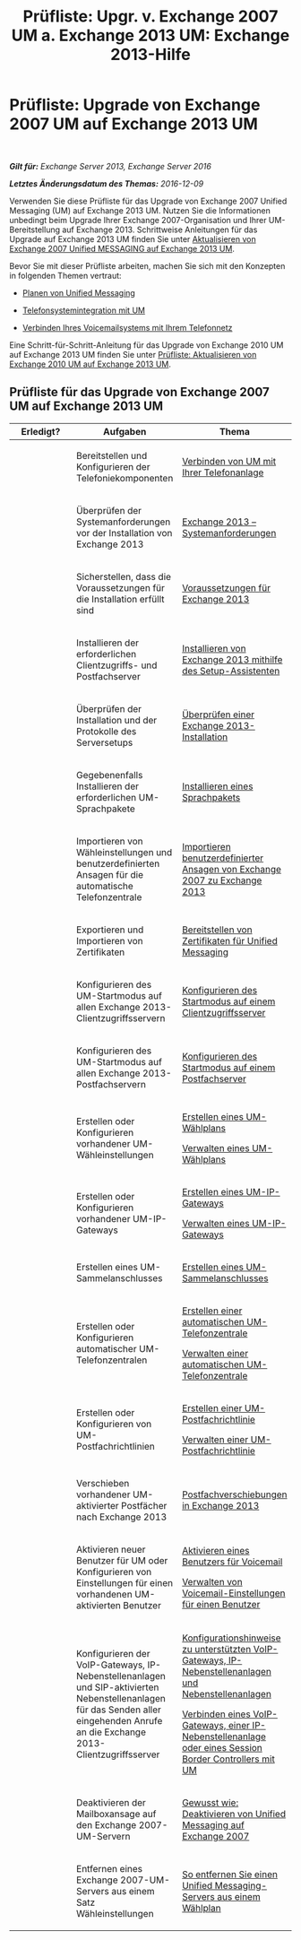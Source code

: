 ﻿---
title: 'Prüfliste: Upgr. v. Exchange 2007 UM a. Exchange 2013 UM: Exchange 2013-Hilfe'
TOCTitle: 'Prüfliste: Upgrade von Exchange 2007 UM auf Exchange 2013 UM'
ms:assetid: 99b1a081-4052-4516-b63c-77622cbdf962
ms:mtpsurl: https://technet.microsoft.com/de-de/library/Dn169229(v=EXCHG.150)
ms:contentKeyID: 54652699
ms.date: 05/22/2018
mtps_version: v=EXCHG.150
ms.translationtype: MT
---

# Prüfliste: Upgrade von Exchange 2007 UM auf Exchange 2013 UM

 

_**Gilt für:** Exchange Server 2013, Exchange Server 2016_

_**Letztes Änderungsdatum des Themas:** 2016-12-09_

Verwenden Sie diese Prüfliste für das Upgrade von Exchange 2007 Unified Messaging (UM) auf Exchange 2013 UM. Nutzen Sie die Informationen unbedingt beim Upgrade Ihrer Exchange 2007-Organisation und Ihrer UM-Bereitstellung auf Exchange 2013. Schrittweise Anleitungen für das Upgrade auf Exchange 2013 UM finden Sie unter [Aktualisieren von Exchange 2007 Unified MESSAGING auf Exchange 2013 UM](upgrade-exchange-2007-um-to-exchange-2013-um-exchange-2013-help.md).

Bevor Sie mit dieser Prüfliste arbeiten, machen Sie sich mit den Konzepten in folgenden Themen vertraut:

  - [Planen von Unified Messaging](planning-for-unified-messaging-exchange-2013-help.md)

  - [Telefonsystemintegration mit UM](telephone-system-integration-with-um-exchange-2013-help.md)

  - [Verbinden Ihres Voicemailsystems mit Ihrem Telefonnetz](https://review.docs.microsoft.com/de-de/exchange/voice-mail-unified-messaging/connect-voice-mail-system/connect-voice-mail-system)

Eine Schritt-für-Schritt-Anleitung für das Upgrade von Exchange 2010 UM auf Exchange 2013 UM finden Sie unter [Prüfliste: Aktualisieren von Exchange 2010 UM auf Exchange 2013 UM](checklist-upgrade-exchange-2010-um-to-exchange-2013-um-exchange-2013-help.md).

## Prüfliste für das Upgrade von Exchange 2007 UM auf Exchange 2013 UM


<table>
<colgroup>
<col style="width: 33%" />
<col style="width: 33%" />
<col style="width: 33%" />
</colgroup>
<thead>
<tr class="header">
<th>Erledigt?</th>
<th>Aufgaben</th>
<th>Thema</th>
</tr>
</thead>
<tbody>
<tr class="odd">
<td><p></p></td>
<td><p>Bereitstellen und Konfigurieren der Telefoniekomponenten</p></td>
<td><p><a href="connect-um-to-your-telephone-system-exchange-2013-help.md">Verbinden von UM mit Ihrer Telefonanlage</a></p></td>
</tr>
<tr class="even">
<td><p></p></td>
<td><p>Überprüfen der Systemanforderungen vor der Installation von Exchange 2013</p></td>
<td><p><a href="exchange-2013-system-requirements-exchange-2013-help.md">Exchange 2013 – Systemanforderungen</a></p></td>
</tr>
<tr class="odd">
<td><p></p></td>
<td><p>Sicherstellen, dass die Voraussetzungen für die Installation erfüllt sind</p></td>
<td><p><a href="exchange-2013-prerequisites-exchange-2013-help.md">Voraussetzungen für Exchange 2013</a></p></td>
</tr>
<tr class="even">
<td><p></p></td>
<td><p>Installieren der erforderlichen Clientzugriffs- und Postfachserver</p></td>
<td><p><a href="install-exchange-2013-using-the-setup-wizard-exchange-2013-help.md">Installieren von Exchange 2013 mithilfe des Setup-Assistenten</a></p></td>
</tr>
<tr class="odd">
<td><p></p></td>
<td><p>Überprüfen der Installation und der Protokolle des Serversetups</p></td>
<td><p><a href="verify-an-exchange-2013-installation-exchange-2013-help.md">Überprüfen einer Exchange 2013-Installation</a></p></td>
</tr>
<tr class="even">
<td><p></p></td>
<td><p>Gegebenenfalls Installieren der erforderlichen UM-Sprachpakete</p></td>
<td><p><a href="install-a-um-language-pack-exchange-2013-help.md">Installieren eines Sprachpakets</a></p></td>
</tr>
<tr class="odd">
<td><p></p></td>
<td><p>Importieren von Wähleinstellungen und benutzerdefinierten Ansagen für die automatische Telefonzentrale</p></td>
<td><p><a href="import-custom-prompts-from-exchange-2007-to-exchange-2013-exchange-2013-help.md">Importieren benutzerdefinierter Ansagen von Exchange 2007 zu Exchange 2013</a></p></td>
</tr>
<tr class="even">
<td><p></p></td>
<td><p>Exportieren und Importieren von Zertifikaten</p></td>
<td><p><a href="deploying-certificates-for-um-exchange-2013-help.md">Bereitstellen von Zertifikaten für Unified Messaging</a></p></td>
</tr>
<tr class="odd">
<td><p></p></td>
<td><p>Konfigurieren des UM-Startmodus auf allen Exchange 2013-Clientzugriffsservern</p></td>
<td><p><a href="configure-the-startup-mode-on-a-client-access-server-exchange-2013-help.md">Konfigurieren des Startmodus auf einem Clientzugriffsserver</a></p></td>
</tr>
<tr class="even">
<td><p></p></td>
<td><p>Konfigurieren des UM-Startmodus auf allen Exchange 2013-Postfachservern</p></td>
<td><p><a href="configure-the-startup-mode-on-a-mailbox-server-exchange-2013-help.md">Konfigurieren des Startmodus auf einem Postfachserver</a></p></td>
</tr>
<tr class="odd">
<td><p></p></td>
<td><p>Erstellen oder Konfigurieren vorhandener UM-Wähleinstellungen</p></td>
<td><p><a href="https://docs.microsoft.com/de-de/exchange/voice-mail-unified-messaging/connect-voice-mail-system/create-um-dial-plan">Erstellen eines UM-Wählplans</a></p>
<p><a href="https://docs.microsoft.com/de-de/exchange/voice-mail-unified-messaging/connect-voice-mail-system/manage-um-dial-plan">Verwalten eines UM-Wählplans</a></p></td>
</tr>
<tr class="even">
<td><p></p></td>
<td><p>Erstellen oder Konfigurieren vorhandener UM-IP-Gateways</p></td>
<td><p><a href="https://docs.microsoft.com/de-de/exchange/voice-mail-unified-messaging/connect-voice-mail-system/create-um-ip-gateway">Erstellen eines UM-IP-Gateways</a></p>
<p><a href="manage-a-um-ip-gateway-exchange-2013-help.md">Verwalten eines UM-IP-Gateways</a></p></td>
</tr>
<tr class="odd">
<td><p></p></td>
<td><p>Erstellen eines UM-Sammelanschlusses</p></td>
<td><p><a href="https://docs.microsoft.com/de-de/exchange/voice-mail-unified-messaging/connect-voice-mail-system/create-um-hunt-group">Erstellen eines UM-Sammelanschlusses</a></p></td>
</tr>
<tr class="even">
<td><p></p></td>
<td><p>Erstellen oder Konfigurieren automatischer UM-Telefonzentralen</p></td>
<td><p><a href="https://docs.microsoft.com/de-de/exchange/voice-mail-unified-messaging/automatically-answer-and-route-calls/create-a-um-auto-attendant">Erstellen einer automatischen UM-Telefonzentrale</a></p>
<p><a href="manage-a-um-auto-attendant-exchange-2013-help.md">Verwalten einer automatischen UM-Telefonzentrale</a></p></td>
</tr>
<tr class="odd">
<td><p></p></td>
<td><p>Erstellen oder Konfigurieren von UM-Postfachrichtlinien</p></td>
<td><p><a href="https://docs.microsoft.com/de-de/exchange/voice-mail-unified-messaging/set-up-voice-mail/create-um-mailbox-policy">Erstellen einer UM-Postfachrichtlinie</a></p>
<p><a href="https://docs.microsoft.com/de-de/exchange/voice-mail-unified-messaging/set-up-voice-mail/manage-um-mailbox-policy">Verwalten einer UM-Postfachrichtlinie</a></p></td>
</tr>
<tr class="even">
<td><p></p></td>
<td><p>Verschieben vorhandener UM-aktivierter Postfächer nach Exchange 2013</p></td>
<td><p><a href="mailbox-moves-in-exchange-2013-exchange-2013-help.md">Postfachverschiebungen in Exchange 2013</a></p></td>
</tr>
<tr class="odd">
<td><p></p></td>
<td><p>Aktivieren neuer Benutzer für UM oder Konfigurieren von Einstellungen für einen vorhandenen UM-aktivierten Benutzer</p></td>
<td><p><a href="https://docs.microsoft.com/de-de/exchange/voice-mail-unified-messaging/set-up-voice-mail/enable-a-user-for-voice-mail">Aktivieren eines Benutzers für Voicemail</a></p>
<p><a href="manage-voice-mail-settings-for-a-user-exchange-2013-help.md">Verwalten von Voicemail-Einstellungen für einen Benutzer</a></p></td>
</tr>
<tr class="even">
<td><p></p></td>
<td><p>Konfigurieren der VoIP-Gateways, IP-Nebenstellenanlagen und SIP-aktivierten Nebenstellenanlagen für das Senden aller eingehenden Anrufe an die Exchange 2013-Clientzugriffsserver</p></td>
<td><p><a href="https://docs.microsoft.com/de-de/exchange/voice-mail-unified-messaging/set-up-client-voice-mail-features/protected-voice-mail-procedures">Konfigurationshinweise zu unterstützten VoIP-Gateways, IP-Nebenstellenanlagen und Nebenstellenanlagen</a></p>
<p><a href="connect-a-voip-gateway-ip-pbx-or-session-border-controller-to-um-exchange-2013-help.md">Verbinden eines VoIP-Gateways, einer IP-Nebenstellenanlage oder eines Session Border Controllers mit UM</a></p></td>
</tr>
<tr class="odd">
<td><p></p></td>
<td><p>Deaktivieren der Mailboxansage auf den Exchange 2007-UM-Servern</p></td>
<td><p><a href="https://go.microsoft.com/fwlink/p/?linkid=296353">Gewusst wie: Deaktivieren von Unified Messaging auf Exchange 2007</a></p></td>
</tr>
<tr class="even">
<td><p></p></td>
<td><p>Entfernen eines Exchange 2007-UM-Servers aus einem Satz Wähleinstellungen</p></td>
<td><p><a href="https://go.microsoft.com/fwlink/p/?linkid=194765">So entfernen Sie einen Unified Messaging-Servers aus einem Wählplan</a></p></td>
</tr>
</tbody>
</table>

